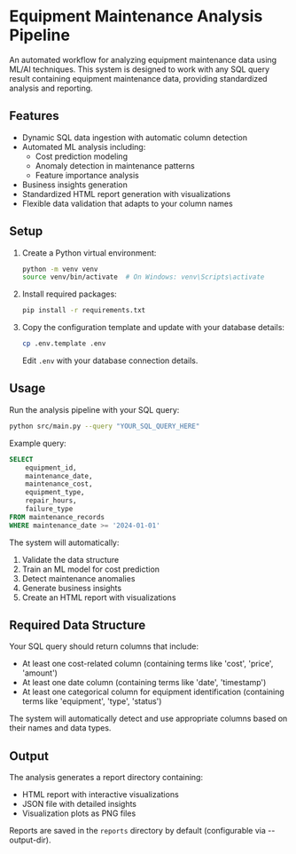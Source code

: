 # Equipment Maintenance Analysis Pipeline

An automated workflow for analyzing equipment maintenance data using ML/AI techniques. This system is designed to work with any SQL query result containing equipment maintenance data, providing standardized analysis and reporting.

## Features

- Dynamic SQL data ingestion with automatic column detection
- Automated ML analysis including:
  - Cost prediction modeling
  - Anomaly detection in maintenance patterns
  - Feature importance analysis
- Business insights generation
- Standardized HTML report generation with visualizations
- Flexible data validation that adapts to your column names

## Setup

1. Create a Python virtual environment:
   ```bash
   python -m venv venv
   source venv/bin/activate  # On Windows: venv\Scripts\activate
   ```

2. Install required packages:
   ```bash
   pip install -r requirements.txt
   ```

3. Copy the configuration template and update with your database details:
   ```bash
   cp .env.template .env
   ```
   Edit `.env` with your database connection details.

## Usage

Run the analysis pipeline with your SQL query:

```bash
python src/main.py --query "YOUR_SQL_QUERY_HERE"
```

Example query:
```sql
SELECT 
    equipment_id,
    maintenance_date,
    maintenance_cost,
    equipment_type,
    repair_hours,
    failure_type
FROM maintenance_records
WHERE maintenance_date >= '2024-01-01'
```

The system will automatically:
1. Validate the data structure
2. Train an ML model for cost prediction
3. Detect maintenance anomalies
4. Generate business insights
5. Create an HTML report with visualizations

## Required Data Structure

Your SQL query should return columns that include:
- At least one cost-related column (containing terms like 'cost', 'price', 'amount')
- At least one date column (containing terms like 'date', 'timestamp')
- At least one categorical column for equipment identification (containing terms like 'equipment', 'type', 'status')

The system will automatically detect and use appropriate columns based on their names and data types.

## Output

The analysis generates a report directory containing:
- HTML report with interactive visualizations
- JSON file with detailed insights
- Visualization plots as PNG files

Reports are saved in the `reports` directory by default (configurable via --output-dir).